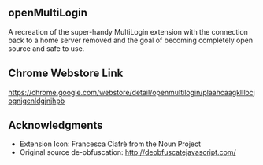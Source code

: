 openMultiLogin
---

A recreation of the super-handy MultiLogin extension with the connection back to a home server removed and the goal of becoming completely open source and safe to use.

Chrome Webstore Link
---
https://chrome.google.com/webstore/detail/openmultilogin/plaahcaagklllbcjognjgcnldgjnjhpb

Acknowledgments
----

- Extension Icon: Francesca Ciafrè from the Noun Project
- Original source de-obfuscation: http://deobfuscatejavascript.com/
